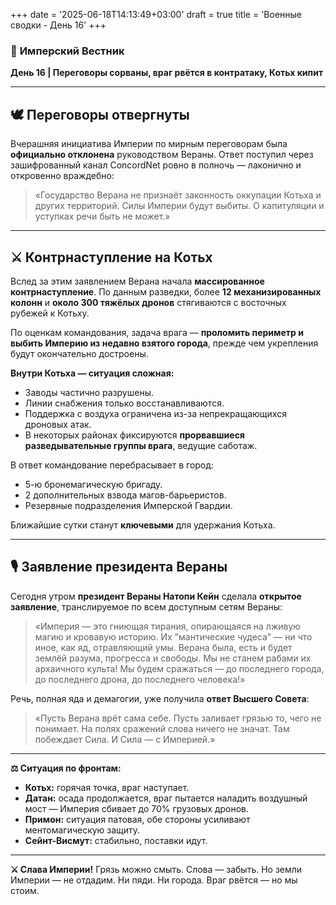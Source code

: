 +++
date = '2025-06-18T14:13:49+03:00'
draft = true
title = 'Военные сводки - День 16'
+++


### 📜 **Имперский Вестник**

**День 16 | Переговоры сорваны, враг рвётся в контратаку, Котьх кипит**

---

## **🕊 Переговоры отвергнуты**
Вчерашняя инициатива Империи по мирным переговорам была **официально отклонена** руководством Вераны.
Ответ поступил через зашифрованный канал ConcordNet ровно в полночь — лаконично и откровенно враждебно:

> «Государство Верана не признаёт законность оккупации Котьха и других территорий.
> Силы Империи будут выбиты. О капитуляции и уступках речи быть не может.»

---

## **⚔ Контрнаступление на Котьх**

Вслед за этим заявлением Верана начала **массированное контрнаступление**.
По данным разведки, более **12 механизированных колонн** и **около 300 тяжёлых дронов** стягиваются с восточных рубежей к Котьху.

По оценкам командования, задача врага — **проломить периметр и выбить Империю из недавно взятого города**, прежде чем укрепления будут окончательно достроены.

**Внутри Котьха — ситуация сложная:**

* Заводы частично разрушены.
* Линии снабжения только восстанавливаются.
* Поддержка с воздуха ограничена из-за непрекращающихся дроновых атак.
* В некоторых районах фиксируются **прорвавшиеся разведывательные группы врага**, ведущие саботаж.

В ответ командование перебрасывает в город:

* 5-ю бронемагическую бригаду.
* 2 дополнительных взвода магов-барьеристов.
* Резервные подразделения Имперской Гвардии.

Ближайшие сутки станут **ключевыми** для удержания Котьха.

---

## **🎙 Заявление президента Вераны**
Сегодня утром **президент Вераны Натопи Кейн** сделала **открытое заявление**, транслируемое по всем доступным сетям Вераны:

> «Империя — это гниющая тирания, опирающаяся на лживую магию и кровавую историю. Их "мантические чудеса" — ни что иное, как яд, отравляющий умы. Верана была, есть и будет землёй разума, прогресса и свободы. Мы не станем рабами их архаичного культа! Мы будем сражаться — до последнего города, до последнего дрона, до последнего человека!»

Речь, полная яда и демагогии, уже получила **ответ Высшего Совета**:

> «Пусть Верана врёт сама себе. Пусть заливает грязью то, чего не понимает.
> На полях сражений слова ничего не значат. Там побеждает Сила.
> И Сила — с Империей.»

---

**⚖ Ситуация по фронтам:**

* **Котьх:** горячая точка, враг наступает.
* **Датан:** осада продолжается, враг пытается наладить воздушный мост — Империя сбивает до 70% грузовых дронов.
* **Примон:** ситуация патовая, обе стороны усиливают ментомагическую защиту.
* **Сейнт-Висмут:** стабильно, поставки идут.

---

**⚔ Слава Империи!**
Грязь можно смыть. Слова — забыть.
Но земли Империи — не отдадим. Ни пяди. Ни города.
Враг рвётся — но мы стоим.